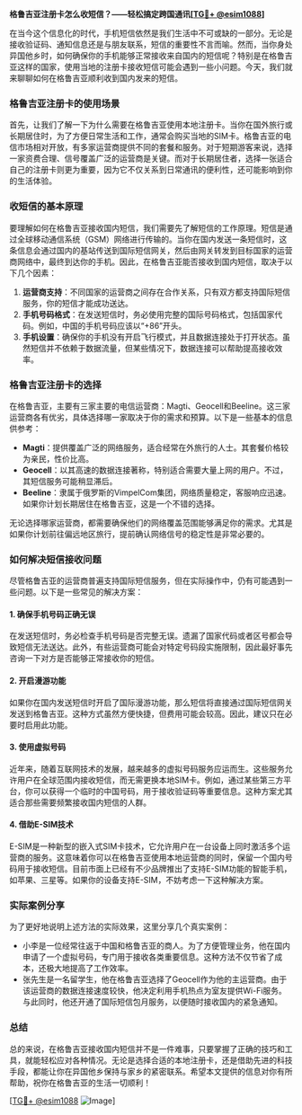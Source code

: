 **格鲁吉亚注册卡怎么收短信？——轻松搞定跨国通讯[[TG💪+ @esim1088](https://t.me/s/esim1088)]**

在当今这个信息化的时代，手机短信依然是我们生活中不可或缺的一部分。无论是接收验证码、通知信息还是与朋友联系，短信的重要性不言而喻。然而，当你身处异国他乡时，如何确保你的手机能够正常接收来自国内的短信呢？特别是在格鲁吉亚这样的国家，使用当地的注册卡接收短信可能会遇到一些小问题。今天，我们就来聊聊如何在格鲁吉亚顺利收到国内发来的短信。

### 格鲁吉亚注册卡的使用场景

首先，让我们了解一下为什么需要在格鲁吉亚使用本地注册卡。当你在国外旅行或长期居住时，为了方便日常生活和工作，通常会购买当地的SIM卡。格鲁吉亚的电信市场相对开放，有多家运营商提供不同的套餐和服务。对于短期游客来说，选择一家资费合理、信号覆盖广泛的运营商是关键。而对于长期居住者，选择一张适合自己的注册卡则更为重要，因为它不仅关系到日常通讯的便利性，还可能影响到你的生活体验。

### 收短信的基本原理

要理解如何在格鲁吉亚接收国内短信，我们需要先了解短信的工作原理。短信是通过全球移动通信系统（GSM）网络进行传输的。当你在国内发送一条短信时，这条信息会通过国内的基站传送到国际短信网关，然后由网关转发到目标国家的运营商网络中，最终到达你的手机。因此，在格鲁吉亚能否接收到国内短信，取决于以下几个因素：

1. **运营商支持**：不同国家的运营商之间存在合作关系，只有双方都支持国际短信服务，你的短信才能成功送达。
2. **手机号码格式**：在发送短信时，务必使用完整的国际号码格式，包括国家代码。例如，中国的手机号码应该以“+86”开头。
3. **手机设置**：确保你的手机没有开启飞行模式，并且数据连接处于打开状态。虽然短信并不依赖于数据流量，但某些情况下，数据连接可以帮助提高接收效率。

### 格鲁吉亚注册卡的选择

在格鲁吉亚，主要有三家主要的电信运营商：Magti、Geocell和Beeline。这三家运营商各有优劣，具体选择哪一家取决于你的需求和预算。以下是一些基本的信息供参考：

- **Magti**：提供覆盖广泛的网络服务，适合经常在外旅行的人士。其套餐价格较为亲民，性价比高。
- **Geocell**：以其高速的数据连接著称，特别适合需要大量上网的用户。不过，其短信服务可能稍显滞后。
- **Beeline**：隶属于俄罗斯的VimpelCom集团，网络质量稳定，客服响应迅速。如果你计划长期居住在格鲁吉亚，这是一个不错的选择。

无论选择哪家运营商，都需要确保他们的网络覆盖范围能够满足你的需求。尤其是如果你计划前往偏远地区旅行，提前确认网络信号的稳定性是非常必要的。

### 如何解决短信接收问题

尽管格鲁吉亚的运营商普遍支持国际短信服务，但在实际操作中，仍有可能遇到一些问题。以下是一些常见的解决方案：

#### 1. 确保手机号码正确无误

在发送短信时，务必检查手机号码是否完整无误。遗漏了国家代码或者区号都会导致短信无法送达。此外，有些运营商可能会对特定号码段实施限制，因此最好事先咨询一下对方是否能够正常接收你的短信。

#### 2. 开启漫游功能

如果你在国内发送短信时开启了国际漫游功能，那么短信将直接通过国际短信网关发送到格鲁吉亚。这种方式虽然方便快捷，但费用可能会较高。因此，建议只在必要时启用此功能。

#### 3. 使用虚拟号码

近年来，随着互联网技术的发展，越来越多的虚拟号码服务应运而生。这些服务允许用户在全球范围内接收短信，而无需更换本地SIM卡。例如，通过某些第三方平台，你可以获得一个临时的中国号码，用于接收验证码等重要信息。这种方案尤其适合那些需要频繁接收国内短信的人群。

#### 4. 借助E-SIM技术

E-SIM是一种新型的嵌入式SIM卡技术，它允许用户在一台设备上同时激活多个运营商的服务。这意味着你可以在格鲁吉亚使用本地运营商的同时，保留一个国内号码用于接收短信。目前市面上已经有不少品牌推出了支持E-SIM功能的智能手机，如苹果、三星等。如果你的设备支持E-SIM，不妨考虑一下这种解决方案。

### 实际案例分享

为了更好地说明上述方法的实际效果，这里分享几个真实案例：

- 小李是一位经常往返于中国和格鲁吉亚的商人。为了方便管理业务，他在国内申请了一个虚拟号码，专门用于接收各类重要信息。这种方法不仅节省了成本，还极大地提高了工作效率。
- 张先生是一名留学生，他在格鲁吉亚选择了Geocell作为他的主运营商。由于该运营商的数据连接速度较快，他决定利用手机热点为室友提供Wi-Fi服务。与此同时，他还开通了国际短信包月服务，以便随时接收国内的紧急通知。

### 总结

总的来说，在格鲁吉亚接收国内短信并不是一件难事，只要掌握了正确的技巧和工具，就能轻松应对各种情况。无论是选择合适的本地注册卡，还是借助先进的科技手段，都能让你在异国他乡保持与家乡的紧密联系。希望本文提供的信息对你有所帮助，祝你在格鲁吉亚的生活一切顺利！

[[TG💪+ @esim1088](https://t.me/s/esim1088) ![Image](https://i.postimg.cc/4NQfJmqS/Snipaste-2025-05-13-00-14-12.png)]